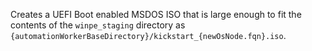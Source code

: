 Creates a UEFI Boot enabled MSDOS ISO that is large enough to fit the contents of the `winpe_staging` directory as `{automationWorkerBaseDirectory}/kickstart_{newOsNode.fqn}.iso`.